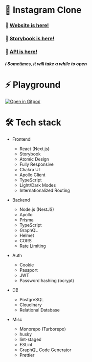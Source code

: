# 📸 Instagram Clone
### 🥳 [Website is here!](https://app.instagram-clone.net/)
### 📓 [Storybook is here!](https://app.instagram-clone.net/storybook/)
### 🚀 [API is here!](https://studio.apollographql.com/public/Instagram-Clone-b7jzle/home?variant=current)
##### ℹ️ Sometimes, it will take a while to open

# ⚡ Playground
[![Open in Gitpod](https://gitpod.io/button/open-in-gitpod.svg)](gitpod.io/#https://github.com/kentayamada-dev/instagram-clone)

# 🛠️ Tech stack
- Frontend
  - React (Next.js)
  - Storybook
  - Atomic Design
  - Fully Responsive
  - Chakra UI
  - Apollo Client
  - TypeScript
  - Light/Dark Modes
  - Internationalized Routing

- Backend
  - Node.js (NestJS)
  - Apollo
  - Prisma
  - TypeScript
  - GraphQL
  - Helmet
  - CORS
  - Rate Limiting

- Auth
  - Cookie
  - Passport
  - JWT
  - Password hashing (bcrypt)

- DB
  - PostgreSQL
  - Cloudinary
  - Relational Database

- Misc
  - Monorepo (Turborepo)
  - husky
  - lint-staged
  - ESLint
  - GraphQL Code Generator
  - Prettier
